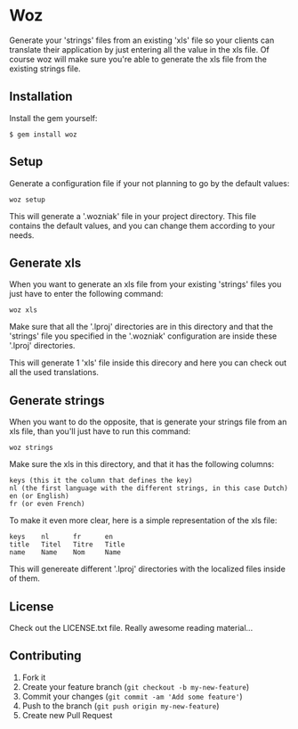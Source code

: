 # Woz

Generate your 'strings' files from an existing 'xls' file so your clients can translate their application by just entering all the value in the xls file. Of course woz will make sure you're able to generate the xls file from the existing strings file.

## Installation

Install the gem yourself:

    $ gem install woz

## Setup

Generate a configuration file if your not planning to go by the default values:

    woz setup

This will generate a '.wozniak' file in your project directory. This file contains the default values, and you can change them according to your needs.

## Generate xls

When you want to generate an xls file from your existing 'strings' files you just have to enter the following command:

    woz xls

Make sure that all the '.lproj' directories are in this directory and that the 'strings' file you specified in the '.wozniak' configuration are inside these '.lproj' directories.

This will generate 1 'xls' file inside this direcory and here you can check out all the used translations.

## Generate strings

When you want to do the opposite, that is generate your strings file from an xls file, than you'll just have to run this command:

    woz strings

Make sure the xls in this directory, and that it has the following columns:
    
    keys (this it the column that defines the key)
    nl (the first language with the different strings, in this case Dutch)
    en (or English)
    fr (or even French)

To make it even more clear, here is a simple representation of the xls file:

    keys    nl      fr      en
    title   Titel   Titre   Title
    name    Name    Nom     Name

This will genereate different '.lproj' directories with the localized files inside of them.

## License

Check out the LICENSE.txt file. Really awesome reading material...

## Contributing

1. Fork it
2. Create your feature branch (`git checkout -b my-new-feature`)
3. Commit your changes (`git commit -am 'Add some feature'`)
4. Push to the branch (`git push origin my-new-feature`)
5. Create new Pull Request
